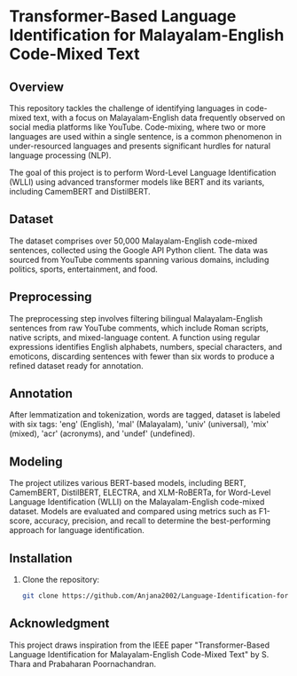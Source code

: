 # Transformer-Based Language Identification for Malayalam-English Code-Mixed Text

## Overview

This repository tackles the challenge of identifying languages in code-mixed text, with a focus on Malayalam-English data frequently observed on social media platforms like YouTube. Code-mixing, where two or more languages are used within a single sentence, is a common phenomenon in under-resourced languages and presents significant hurdles for natural language processing (NLP).

The goal of this project is to perform Word-Level Language Identification (WLLI) using advanced transformer models like BERT and its variants, including CamemBERT and DistilBERT.

## Dataset

The dataset comprises over 50,000 Malayalam-English code-mixed sentences, collected using the Google API Python client. The data was sourced from YouTube comments spanning various domains, including politics, sports, entertainment, and food.

## Preprocessing

The preprocessing step involves filtering bilingual Malayalam-English sentences from raw YouTube comments, which include Roman scripts, native scripts, and mixed-language content. A function using regular expressions identifies English alphabets, numbers, special characters, and emoticons, discarding sentences with fewer than six words to produce a refined dataset ready for annotation.

## Annotation

After lemmatization and tokenization, words are tagged, dataset is labeled with six tags: 'eng' (English), 'mal' (Malayalam), 'univ' (universal), 'mix' (mixed), 'acr' (acronyms), and 'undef' (undefined).

## Modeling

The project utilizes various BERT-based models, including BERT, CamemBERT, DistilBERT, ELECTRA, and XLM-RoBERTa, for Word-Level Language Identification (WLLI) on the Malayalam-English code-mixed dataset. Models are evaluated and compared using metrics such as F1-score, accuracy, precision, and recall to determine the best-performing approach for language identification.

## Installation

1. Clone the repository:
   ```bash
   git clone https://github.com/Anjana2002/Language-Identification-for-Malayalam-English-Code-Mixed-Text.git
   ```

## Acknowledgment

This project draws inspiration from the IEEE paper "Transformer-Based Language Identification for Malayalam-English Code-Mixed Text" by S. Thara and Prabaharan Poornachandran.
